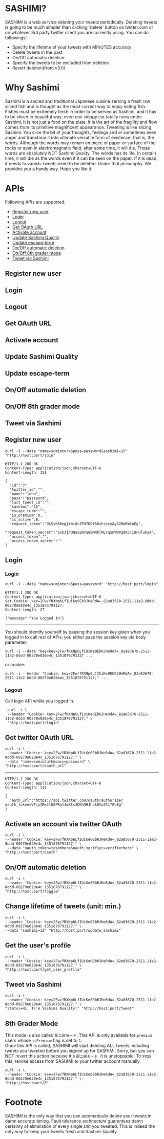 # SASHIMI?
SASHIMI is a web service deleting your tweets periodically. 
Deleting tweets is going to be much simpler than clicking 'delete' button on twitter.com 
or on whatever 3rd party twitter client you are currently using. You can do followings:

- Specify the lifetime of your tweets with MINUTES accuracy
- Delete tweets in the past
- On/Off automatic deletion
- Specify the tweets to be excluded from deletion
- Revert deletion(from v3.0)

# Why Sashimi
Sashimi is a sacred and traditional Japanese cuisine serving a fresh raw sliced fish and is thought as the most correct way to enjoy eating fish. Fishes must be extremely fresh in order to be served as Sashimi, and it has to be sliced in beautiful way; even one sloppy cut totally ruins entire Sashimi. It is not just a food on the plate. It is the art of the fragility and flow comes from its primitive magnificent appearance. 
Tweeting is like slicing Sashimi. You slice the bit of your thoughts, feelings and or sometimes even anger and transform it into ultimate versatile form of existence: that is, the words. Although the words may remain on piece of paper or surface of the rocks or even in electromagnetic field, after some time, it will die. Those words are absolutely NOT Sashimi Quality. The words has its life. In certain time, it will die as the words even if it can be seen on the paper. If it is dead, it needs to vanish: tweets need to be deleted. Under that philosophy. We provides you a handy way. Hope you like it.






# APIs
Following APIs are supported.

- [Register new user](#register-new-user)
- [Login](#)
- [Logout](#)
- [Get OAuth URL](#)
- [Activate account](#)
- [Update Sashimi Quality](#)
- [Update escape-term](#)
- [On/Off automatic deletion](#)
- [On/Off 8th grader mode](#)
- [Tweet via Sashimi](#)

## Register new user
## Login
## Logout
## Get OAuth URL
## Activate account
## Update Sashimi Quality
## Update escape-term
## On/Off automatic deletion
## On/Off 8th grader mode
## Tweet via Sashimi


## Register new user 


`curl -i --data "name=sumioturk&pass=password&sashimi=15" "http://host:port/join"`
  

    HTTP/1.1 200 OK
    Content-Type: application/json;charset=UTF-8
    Content-Length: 351

    {
      "id":"3",
      "twitter_id":"",
      "name":"john",
      "pass":"password",
      "last_tweet_id":"",
      "sashimi":"15",
      "escape_term":"",
      "is_premium":0,
      "is_active":0,
      "request_token":"DLSsK50ngjYmidcZP07UOi5UxhrpsyAyS2DmPm6oEg",
      "request_token_secret":"SxkJjPQQaSENTGGbM4klMLYq5nW8VqdAJci8nUlukyA",
      "access_token":"",
      "access_token_secret":""
    }  


## Login

### Login

`curl -i --data "name=sumioturk&pass=password" "http://host:port/login"`

    HTTP/1.1 200 OK
    Content-Type: application/json;charset=UTF-8
    Set-Cookie: key=2Fw/fRXNp6LfIUiKe0EbRJHeRdA=_82a83670-2511-11e2-8ddd-00270e020e4c_1351876791127;
    Content-Length: 27

    {"message":"You Logged In"}
____

You should identify yourself by passing the session key given when you logged in to call rest of APIs; 
you either pass the session key via body parameter:

    curl -i --data "key=key=2Fw/fRXNp6LfIUiKe0EbRJHeRdA=_82a83670-2511-11e2-8ddd-00270e020e4c_1351876791127 ...

or cookie:

    curl -i --header "Cookie: key=2Fw/fRXNp6LfIUiKe0EbRJHeRdA=_82a83670-2511-11e2-8ddd-00270e020e4c_1351876791127;" ...

    

### Logout
Call login API whlile you logged in.

     curl -i \
     --header "Cookie: key=2Fw/fRXNp6LfIUiKe0EbRJHeRdA=_82a83670-2511-11e2-8ddd-00270e020e4c_1351876791127;" \
     "http://host:port/login"



## Get twitter OAuth URL
  
    curl -i \ 
    --header "Cookie: key=2Fw/fRXNp6LfIUiKe0EbRJHeRdA=_82a83670-2511-11e2-8ddd-00270e020e4c_1351876791127;" \
    --data "name=sumioturk&pass=password" \
    "http://host:port/oauth_url"

____
    HTTP/1.1 200 OK
    Content-Type: application/json;charset=UTF-8
    Content-Length: 112
 
    {
      "auth_url":"https://api.twitter.com/oauth/authorize?oauth_token=VFiyIRwClQ8PRn1JmXtsJDKhNHJhck8XaZ5iT8b8g"
    }



## Activate an account via twitter OAuth 
    
    curl -i \
    --header "Cookie: key=2Fw/fRXNp6LfIUiKe0EbRJHeRdA=_82a83670-2511-11e2-8ddd-00270e020e4c_1351876791127;" \
     --data "oauth_token=tokenhere&oauth_verifier=verifierhere" \
    "http://host:port/oauth"


## On/Off automatic deletion
    
    curl -i \
    --header "Cookie: key=2Fw/fRXNp6LfIUiKe0EbRJHeRdA=_82a83670-2511-11e2-8ddd-00270e020e4c_1351876791127;" \
    "http://host:port/toggle"

## Change lifetime of tweets (unit: min.)
 
    curl -i \
    --header "Cookie: key=2Fw/fRXNp6LfIUiKe0EbRJHeRdA=_82a83670-2511-11e2-8ddd-00270e020e4c_1351876791127;" \
    --data "sashimi=12" "http://host:port/update_sashimi"`


## Get the user's profile
    
    curl -i \
    --header "Cookie: key=2Fw/fRXNp6LfIUiKe0EbRJHeRdA=_82a83670-2511-11e2-8ddd-00270e020e4c_1351876791127;" \
    "http://host:port/get_user_profile" 

## Tweet via Sashimi
    
    curl -i \
    --header "Cookie: key=2Fw/fRXNp6LfIUiKe0EbRJHeRdA=_82a83670-2511-11e2-8ddd-00270e020e4c_1351876791127;" \
    "status=Hi, I\'m Sashimi Quality!" "http://host:port/tweet"

## 8th Grader Mode
This mode is also called `厨二病モード`. This API is only available for `premium` users whose `isPremium` flag is set to `1`.  
Once this API is called, SASHIMI will start deleting ALL tweets including tweets you tweeted before you signed up for SASHIMI. 
Sorry, but you can NOT revert this action because it's `厨二病モード`. 
It is unstoppable. To stop this, revoke access from SASHIMI to your twitter account manually. 

    curl -i \
    --header "Cookie: key=2Fw/fRXNp6LfIUiKe0EbRJHeRdA=_82a83670-2511-11e2-8ddd-00270e020e4c_1351876791127;" \
    "http://host:port/8" 


# Footnote
SASHIMI is the only way that you can automatically delete your tweets in damn accurate timing. Fault tolerance architecture guarantees damn certainty of elimination of every single shit you tweeted. This is indeed the only way to keep your tweets fresh and Sashimi Quality. 